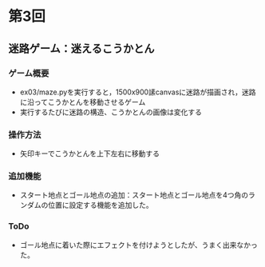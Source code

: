 # 第3回
## 迷路ゲーム：迷えるこうかとん
### ゲーム概要
- ex03/maze.pyを実行すると，1500x900䛾canvasに迷路が描画され，迷路に沿ってこうかとんを移動させるゲーム
- 実行するたびに迷路の構造、こうかとんの画像は変化する
### 操作方法
- 矢印キーでこうかとんを上下左右に移動する
### 追加機能
- スタート地点とゴール地点の追加：スタート地点とゴール地点を4つ角のランダムの位置に設定する機能を追加した。
### ToDo
- ゴール地点に着いた際にエフェクトを付けようとしたが、うまく出来なかった。